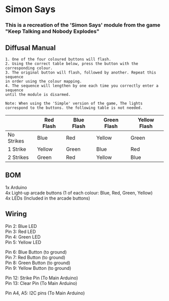 # Simon Says
### This is a recreation of the 'Simon Says' module from the game "Keep Talking and Nobody Explodes"

## Diffusal Manual
```
1. One of the four coloured buttons will flash.
2. Using the correct table below, press the button with the
corresponding colour.
3. The original button will flash, followed by another. Repeat this sequence
in order using the colour mapping.
4. The sequence will lengthen by one each time you correctly enter a sequence
until the module is disarmed.

Note: When using the 'Simple' version of the game, The lights correspond to the buttons. the following table is not needed.
```
|               | Red Flash | Blue Flash | Green Flash | Yellow Flash | 
| ------------- | ------------- | ------------- | ------------- | ------------- | 
| No Strikes  | Blue  | Red | Yellow | Green | 
| 1 Strike  | Yellow  | Green | Blue | Red |
| 2 Strikes  | Green  | Red | Yellow | Blue |

## BOM
1x Arduino</br>
4x Light-up arcade buttons (1 of each colour: Blue, Red, Green, Yellow) </br>
4x LEDs (Included in the arcade buttons) </br>

## Wiring
Pin 2: Blue LED</br>
Pin 3: Red LED </br>
Pin 4: Green LED </br>
Pin 5: Yellow LED </br>

Pin 6: Blue Button (to ground) </br>
Pin 7: Red Button (to ground) </br>
Pin 8: Green Button (to ground) </br>
Pin 9: Yellow Button (to ground) </br>

Pin 12: Strike Pin (To Main Arduino) </br>
Pin 13: Clear Pin (To Main Arduino) </br>

Pin A4, A5: I2C pins (To Main Arduino)
